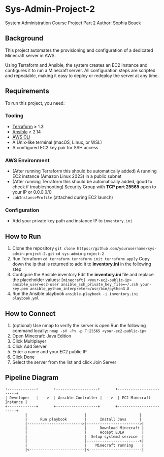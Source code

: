 # Sys-Admin-Project-2
System Administration Course Project Part 2
Author: Sophia Bouck

## Background
This project automates the provisioning and configuration of a dedicated Minecraft server in AWS. 

Using Terraform and Ansible, the system creates an EC2 instance and configures it to run a Minecraft server. All configuration steps are scripted and repeatable, making it easy to deploy or redeploy the server at any time.

## Requirements
To run this project, you need:

### Tooling

- [Terraform](https://developer.hashicorp.com/terraform/downloads) ≥ 1.3
- [Ansible](https://docs.ansible.com/) ≥ 2.14
- [AWS CLI](https://docs.aws.amazon.com/cli/latest/userguide/install-cliv2.html)
- A Unix-like terminal (macOS, Linux, or WSL)
- A configured EC2 key pair for SSH access

### AWS Environment

- (After running Terraform this should be automatically added) A running EC2 instance (Amazon Linux 2023) in a public subnet
- (After running Terraform this should be automatically added, good to check if troubleshooting) Security Group with **TCP port 25565** open to your IP or 0.0.0.0/0
- `LabInstanceProfile` (attached during EC2 launch)

### Configuration

- Add your private key path and instance IP to `inventory.ini`

## How to Run
1. Clone the repository
`git clone https://github.com/yourusername/sys-admin-project-2.git` 
`cd sys-admin-project-2`
2. Run Terraform
`cd terraform terraform init terraform apply`
Copy down the ip that is returned to add it to **inventory.ini** in the following step
3. Configure the Ansible inventory
Edit the **inventory.ini** file and replace the placeholder values:
`[minecraft] <your-ec2-public-ip> ansible_user=ec2-user ansible_ssh_private_key_file=~/.ssh your-key.pem ansible_python_interpreter=/usr/bin/python3.8`
4. Run the Ansible playbook
`ansible-playbook -i inventory.ini playbook.yml`

## How to Connect
1. (optional) Use nmap to verify the server is open
Run the following command locally:
`nmap -sV -Pn -p T:25565 <your-ec2-public-ip>`
2. Open Minecraft: Java Edition
3. Click Multiplayer
4. Click Add Server
5. Enter a name and your EC2 public IP
6. Click Done
7. Select the server from the list and click Join Server

## Pipeline Diagram
```text
+-------------+       +-------------------+       +------------------------+
| Developer   |  -->  | Ansible Controller |  -->  | EC2 Minecraft Instance |
+-------------+       +-------------------+       +------------------------+
         |                          |                        |
         |      Run playbook        |      Install Java      |
         |------------------------->|------------------------>|
         |                          |      Download Minecraft |
         |                          |      Accept EULA        |
         |                          |  Setup systemd service  |
         |                          |------------------------>|
         |                          |    Minecraft running    |
         |<-------------------------|<------------------------|

